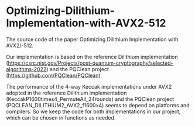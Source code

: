 # Optimizing-Dilithium-Implementation-with-AVX2-512
The source code of the paper Optimizing Dilithium Implementation with AVX2/-512. 


Our implementation is based on the reference Dilithium implementation (https://csrc.nist.gov/Projects/post-quantum-cryptography/selected-algorithms-2022) and the PQClean project (https://github.com/PQClean/PQClean).

The performance of the 4-way Keccak implementations under AVX2 adopted in the reference Dilithium implementation (KeccakP1600times4_PermuteAll_24rounds) and the PQClean project (PQCLEAN_DILITHIUM2_AVX2_f1600x4) seems to depend on platforms and compilers. So we keep the code for both implementations in our project, which can be chosen in functions as needed.
